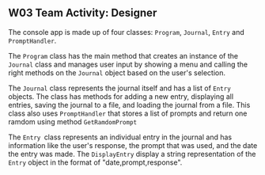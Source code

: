 ## W03 Team Activity: Designer

The console app is made up of four classes: `Program`, `Journal`, `Entry` and `PromptHandler`.

The `Program` class has the main method that creates an instance of the `Journal` class and manages user input by showing a menu and calling the right methods on the `Journal` object based on the user's selection.

The `Journal` class represents the journal itself and has a list of `Entry` objects. The class has methods for adding a new entry, displaying all entries, saving the journal to a file, and loading the journal from a file. This class also uses `PromptHandler` that stores a list of prompts and return one ramdom using method `GetRamdomPrompt`

The `Entry `class represents an individual entry in the journal and has information like the user's response, the prompt that was used, and the date the entry was made. The `DisplayEntry` display a string representation of the `Entry` object in the format of "date,prompt,response".



